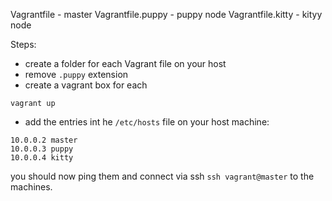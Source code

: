 Vagrantfile - master
Vagrantfile.puppy - puppy node
Vagrantfile.kitty - kityy node

Steps:
* create a folder for each Vagrant file on your host
* remove `.puppy` extension
* create a vagrant box for each
  
```
vagrant up
```

* add the entries int he `/etc/hosts` file on your host machine:

```
10.0.0.2 master
10.0.0.3 puppy
10.0.0.4 kitty
```
you should now ping them and connect via ssh `ssh vagrant@master` to the machines.

